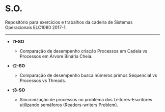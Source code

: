 # S.O.

Repositório para exercícios e trabalhos da cadeira de Sistemas Operacionais ELC1080 2017-1.

------------------------------------------------------------------------------

- <strong>t1-SO</strong>
	+ Comparação de desempenho criação Processos em Cadeia vs Processos em Árvore Binária Cheia.
    
- <strong>t2-SO</strong>
	+ Comparação de desempenho busca números primos Sequencial vs Processos vs Threads.

- <strong>t3-SO</strong>
	+ Sincronização de processos no problema dos Leitores-Escritores utilizando semáforos (Readers-writers Problem).
